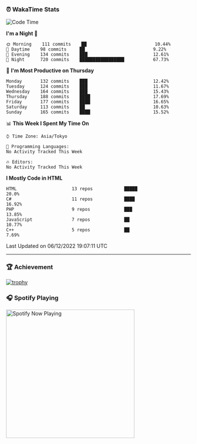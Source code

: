 ### ⏰ WakaTime Stats


<!--START_SECTION:waka-->
![Code Time](http://img.shields.io/badge/Code%20Time-498%20hrs%2017%20mins-blue)

**I'm a Night 🦉** 

```text
🌞 Morning    111 commits    ██                          10.44% 
🌆 Daytime    98 commits     ██                          9.22% 
🌃 Evening    134 commits    ███                         12.61% 
🌙 Night      720 commits    █████████████████           67.73%

```
📅 **I'm Most Productive on Thursday** 

```text
Monday       132 commits    ███                         12.42% 
Tuesday      124 commits    ███                         11.67% 
Wednesday    164 commits    ███                         15.43% 
Thursday     188 commits    ████                        17.69% 
Friday       177 commits    ████                        16.65% 
Saturday     113 commits    ██                          10.63% 
Sunday       165 commits    ████                        15.52%

```


📊 **This Week I Spent My Time On** 

```text
⌚︎ Time Zone: Asia/Tokyo

💬 Programming Languages: 
No Activity Tracked This Week

🔥 Editors: 
No Activity Tracked This Week

```

**I Mostly Code in HTML** 

```text
HTML                     13 repos            █████                       20.0% 
C#                       11 repos            ████                        16.92% 
PHP                      9 repos             ███                         13.85% 
JavaScript               7 repos             ██                          10.77% 
C++                      5 repos             ██                          7.69%

```



 Last Updated on 06/12/2022 19:07:11 UTC
<!--END_SECTION:waka-->

---

### 🏆 Achievement

[![trophy](https://github-profile-trophy.vercel.app/?username=Slime-hatena&theme=flat&no-bg=true&no-frame=true&column=8)](https://github.com/ryo-ma/github-profile-trophy)

### 🎧 Spotify Playing

[<img src="https://spotify-now-playing-slime-hatena.vercel.app/api/spotify-playing" alt="Spotify Now Playing" width="350" />](https://open.spotify.com/user/slime_hatena)

<!--
**Slime-hatena/Slime-hatena** is a ✨ _special_ ✨ repository because its `README.md` (this file) appears on your GitHub profile.

Here are some ideas to get you started:

- 🔭 I’m currently working on ...
- 🌱 I’m currently learning ...
- 👯 I’m looking to collaborate on ...
- 🤔 I’m looking for help with ...
- 💬 Ask me about ...
- 📫 How to reach me: ...
- 😄 Pronouns: ...
- ⚡ Fun fact: ...
-->
